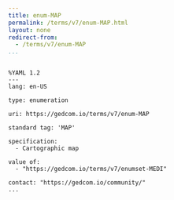 ```yaml
---
title: enum-MAP
permalink: /terms/v7/enum-MAP.html
layout: none
redirect-from:
  - /terms/v7/enum-MAP
...
```


```

%YAML 1.2
---
lang: en-US

type: enumeration

uri: https://gedcom.io/terms/v7/enum-MAP

standard tag: 'MAP'

specification:
  - Cartographic map

value of:
  - "https://gedcom.io/terms/v7/enumset-MEDI"

contact: "https://gedcom.io/community/"
...

```
